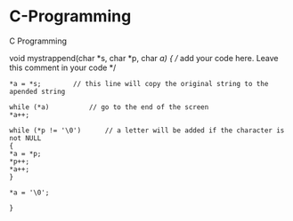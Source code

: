 C-Programming
=============

C Programming



void mystrappend(char *s, char *p, char *a)
{
	/* add your code here. Leave this comment in your code */
	
	
	*a = *s;		// this line will copy the original string to the apended string 

	while (*a)			// go to the end of the screen
	*a++;

	while (*p != '\0')		// a letter will be added if the character is not NULL
	{
	*a = *p;
	*p++;
	*a++;
	}

	*a = '\0';
	
	}
